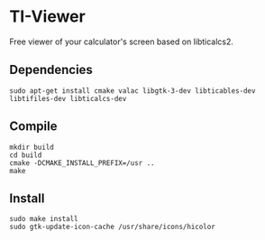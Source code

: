 # TI-Viewer

Free viewer of your calculator's screen based on libticalcs2.

## Dependencies

```
sudo apt-get install cmake valac libgtk-3-dev libticables-dev libtifiles-dev libticalcs-dev
```

## Compile
```
mkdir build
cd build
cmake -DCMAKE_INSTALL_PREFIX=/usr ..
make
```

## Install
```
sudo make install
sudo gtk-update-icon-cache /usr/share/icons/hicolor
```